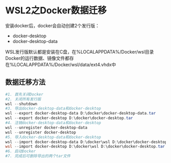 # WSL2之Docker数据迁移

安装docker后，docker会自动创建2个发行版：

- docker-desktop
- docker-desktop-data

WSL发行版默认都是安装在C盘，在%LOCALAPPDATA%/Docker/wsl目录
Docker的运行数据、镜像文件都存在%LOCALAPPDATA%/Docker/wsl/data/ext4.vhdx中

## 数据迁移方法

```powershell
#1. 首先关闭Docker
#2. 关闭所有发行版
wsl --shutdown
#3. 导出docker-desktop-data和docker-desktop
wsl --export docker-desktop-data D:\docker\docker-desktop-data.tar
wsl --export docker-desktop D:\docker\docker-desktop.tar
#4. 注销docker-desktop-data和docker-desktop
wsl --unregister docker-desktop-data
wsl --unregister docker-desktop
#5. 导入docker-desktop-data和docker-desktop
wsl --import docker-desktop-data D:\docker\wsl D:\docker\docker-desktop-data.tar --version 2
wsl --import docker-desktop D:\docker\wsl D:\docker\docker-desktop.tar --version 2
#6. 启动Docker
#7. 完成后可删除导出的两个tar文件
```

